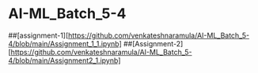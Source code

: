 # AI-ML_Batch_5-4
##[assignment-1][https://github.com/venkateshnaramula/AI-ML_Batch_5-4/blob/main/Assignment_1_1.ipynb]
##[Assignment-2][https://github.com/venkateshnaramula/AI-ML_Batch_5-4/blob/main/Assignment2_1.ipynb]
